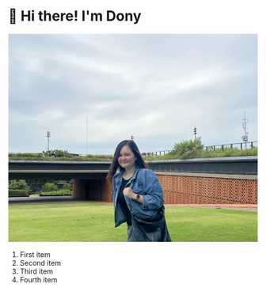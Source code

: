 # 👋 Hi there! I'm Dony

![alt text](Me.jpg)
1. First item
1. Second item
1. Third item
1. Fourth item
